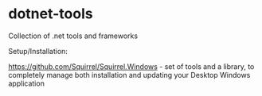 # dotnet-tools
Collection of .net tools and frameworks

Setup/Installation:

https://github.com/Squirrel/Squirrel.Windows - set of tools and a library, to completely manage both installation and updating your Desktop Windows application
